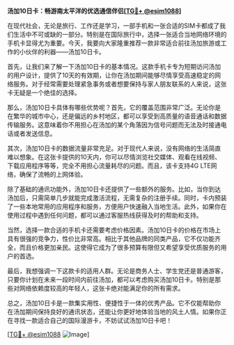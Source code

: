 **汤加10日卡：畅游南太平洋的优选通信伴侣[[TG💪+ @esim1088](https://t.me/s/esim1088)]**

在现代社会，无论是旅行、工作还是学习，一部手机和一张合适的SIM卡都成了我们生活中不可或缺的一部分。特别是在国际旅行中，选择一张适合当地网络环境的手机卡显得尤为重要。今天，我要向大家隆重推荐一款非常适合前往汤加旅游或工作的小伙伴的利器——汤加10日卡。

首先，让我们来了解一下汤加10日卡的基本情况。这款手机卡专为短期访问汤加的用户设计，提供了10天的有效期，让你在汤加期间能够尽情享受高速稳定的网络服务。对于经常需要处理紧急事务或者想要保持与家人朋友联系的人来说，这张卡无疑是一个绝佳的选择。

那么，汤加10日卡具体有哪些优势呢？首先，它的覆盖范围非常广泛。无论你是在繁华的城市中心，还是偏远的乡村地区，都可以享受到高质量的语音通话和数据传输服务。这意味着你不用担心在汤加的某个角落因为信号问题而无法及时接通电话或者发送信息。

其次，汤加10日卡的数据流量非常充足。对于现代人来说，没有网络的生活简直难以想象。在这张卡提供的10天内，你可以尽情浏览社交媒体、观看在线视频、下载应用程序等等，完全不用担心流量耗尽的问题。而且，该卡支持4G LTE网络，确保了流畅的上网体验。

除了基础的通讯功能外，汤加10日卡还提供了一些额外的服务。比如，当你到达汤加后，只需简单几步就能完成激活流程，无需复杂的注册手续。同时，卡内预装了一些本地常用的应用程序和服务，方便用户快速融入当地生活。此外，如果你在使用过程中遇到任何问题，都可以通过客服热线获得及时的帮助和支持。

当然，选择一款合适的手机卡还需要考虑价格因素。汤加10日卡的价格在市场上具有很强的竞争力，性价比非常高。相比于其他品牌的同类产品，它不仅功能齐全，而且价格更加亲民。这使得它成为了很多预算有限但又希望享受优质服务的用户的首选。

最后，我想强调一下这款卡的适用人群。无论是商务人士、学生党还是普通游客，只要你计划在未来一段时间内前往汤加，都可以考虑购买汤加10日卡。特别是那些对网络依赖度较高的年轻人，这张卡绝对能满足你的所有需求。

总之，汤加10日卡是一款集实用性、便捷性于一体的优秀产品。它不仅能帮助你在汤加期间保持良好的通讯状态，还能让你更好地体验当地的风土人情。如果你正在寻找一款适合自己的国际漫游卡，不妨试试汤加10日卡吧！

[[TG💪+ @esim1088](https://t.me/s/esim1088) ![Image](https://i.postimg.cc/4NQfJmqS/Snipaste-2025-05-13-00-14-12.png)]